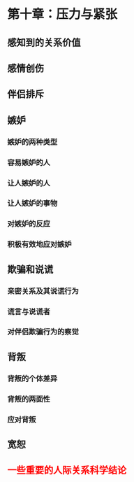 # 第十章：压力与紧张

## 感知到的关系价值

## 感情创伤

## 伴侣排斥

## 嫉妒

### 嫉妒的两种类型

### 容易嫉妒的人

### 让人嫉妒的人

### 让人嫉妒的事物

### 对嫉妒的反应

### 积极有效地应对嫉妒

## 欺骗和说谎

### 亲密关系及其说谎行为

### 谎言与说谎者

### 对伴侣欺骗行为的察觉

## 背叛

### 背叛的个体差异

### 背叛的两面性

### 应对背叛

## 宽恕

## <font color=red>一些重要的人际关系科学结论</font>